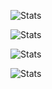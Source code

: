 
![Stats](https://github-readme-stats-sdlins.vercel.app/api?username=sdlins&count_private=true&hide_rank=true&include_all_commits=true&show_icons=true&theme=dracula&custom_title=My%20Stats)


![Stats](https://github-readme-stats-sdlins.vercel.app/api/top-langs/?username=sdlins&hide=classic%20asp,javascript,html,tsql,css,roff,shell,batchfile,python&layout=compact&langs_count=10&exclude_repo=cef%2dminutas,cef%2dminutas%2drenegociacao,cef%2dprorrogacao,cef%2dpcc,cef%2dlista%2dcoop,cef%2dsifec,cef%2dseguro,cef%2dsifis,cef%2drcn&include_all_commits=true&show_icons=true&theme=dracula&custom_title=Only%20Server%20Side%20Languages)

![Stats](https://github-readme-stats-sdlins.vercel.app/api/top-langs/?username=sdlins&hide=classic%20asp,tsql,roff,shell,java,php,asp,batchfile,python&layout=compact&langs_count=10&exclude_repo=cef%2dminutas,cef%2dminutas%2drenegociacao,cef%2dprorrogacao,cef%2dpcc,cef%2dlista%2dcoop,cef%2dsifec,cef%2dseguro,cef%2dsifis,cef%2drcn&include_all_commits=true&show_icons=true&theme=dracula&custom_title=Only%20Client%20Side%20Languages)


![Stats](https://github-readme-stats-sdlins.vercel.app/api/top-langs/?username=sdlins&hide=classic%20asp,roff,java,php,asp,html,css,javascript&layout=compact&langs_count=10&exclude_repo=cef%2dminutas,cef%2dminutas%2drenegociacao,cef%2dprorrogacao,cef%2dpcc,cef%2dlista%2dcoop,cef%2dsifec,cef%2dseguro,cef%2dsifis,cef%2drcn&include_all_commits=true&show_icons=true&theme=dracula&custom_title=Other%20Languages)


<!--
**sdlins/sdlins** is a ✨ _special_ ✨ repository because its `README.md` (this file) appears on your GitHub profile.

Here are some ideas to get you started:

- 🔭 I’m currently working on ...
- 🌱 I’m currently learning ...
- 👯 I’m looking to collaborate on ...
- 🤔 I’m looking for help with ...
- 💬 Ask me about ...
- 📫 How to reach me: ...
- 😄 Pronouns: ...
- ⚡ Fun fact: ...
-->
